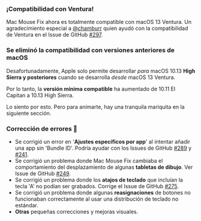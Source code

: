 ### ¡Compatibilidad con Ventura!
Mac Mouse Fix ahora es totalmente compatible con macOS 13 Ventura.
Un agradecimiento especial a [@chamburr](https://github.com/chamburr) quien ayudó con la compatibilidad de Ventura en el Issue de GitHub [#297](https://github.com/noah-nuebling/mac-mouse-fix/issues/297).

### Se eliminó la compatibilidad con versiones anteriores de macOS

Desafortunadamente, Apple solo permite desarrollar _para_ macOS 10.13 **High Sierra y posteriores** cuando se desarrolla _desde_ macOS 13 Ventura.

Por lo tanto, la **versión mínima compatible** ha aumentado de 10.11 El Capitan a 10.13 High Sierra.

Lo siento por esto. Pero para animarte, hay una tranquila mariquita en la siguiente sección.

### Corrección de errores 🐞
- Se corrigió un error en '**Ajustes específicos por app**' al intentar añadir una app sin 'Bundle ID'. Podría ayudar con los Issues de GitHub [#289](https://github.com/noah-nuebling/mac-mouse-fix/issues/289) y [#241](https://github.com/noah-nuebling/mac-mouse-fix/issues/241).
- Se corrigió un problema donde Mac Mouse Fix cambiaba el comportamiento del desplazamiento de algunas **tabletas de dibujo**. Ver Issue de GitHub [#249](https://github.com/noah-nuebling/mac-mouse-fix/issues/249).
- Se corrigió un problema donde los **atajos de teclado** que incluían la tecla 'A' no podían ser grabados. Corrige el Issue de GitHub [#275](https://github.com/noah-nuebling/mac-mouse-fix/issues/275).
- Se corrigió un problema donde algunas **reasignaciones** de botones no funcionaban correctamente al usar una distribución de teclado no estándar.
- **Otras** pequeñas correcciones y mejoras visuales.